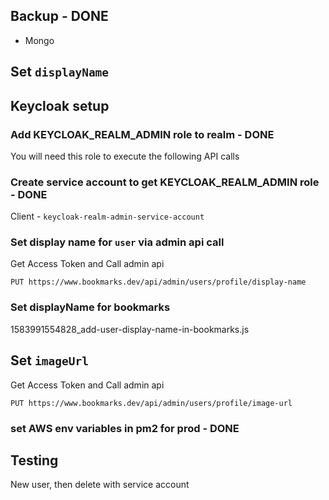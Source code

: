 ## Backup - DONE
- Mongo 

## Set `displayName`

## Keycloak setup

### Add **KEYCLOAK_REALM_ADMIN** role to realm - DONE
You will need this role to execute the following API calls

### Create service account to get KEYCLOAK_REALM_ADMIN role - DONE
Client - `keycloak-realm-admin-service-account`

### Set display name for `user` via admin api call
Get Access Token and Call admin api
```
PUT https://www.bookmarks.dev/api/admin/users/profile/display-name
```

### Set displayName for bookmarks
1583991554828_add-user-display-name-in-bookmarks.js

## Set `imageUrl`

Get Access Token and Call admin api
```
PUT https://www.bookmarks.dev/api/admin/users/profile/image-url
```

### set AWS env variables in pm2 for prod - DONE


## Testing
New user, then delete with service account
